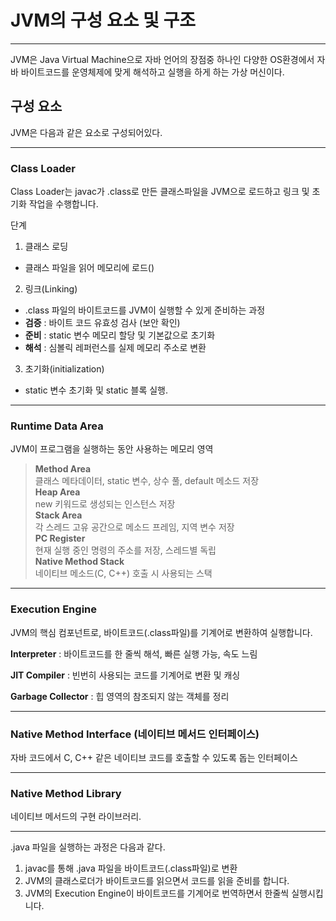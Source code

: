 # JVM의 구성 요소 및 구조

---

JVM은 Java Virtual Machine으로 자바 언어의 장점중 하나인 다양한 OS환경에서 
자바 바이트코드를 운영체제에 맞게 해석하고 실행을 하게 하는 가상 머신이다.

## 구성 요소
JVM은 다음과 같은 요소로 구성되어있다.

---

### Class Loader
Class Loader는 javac가 .class로 만든 클래스파일을 JVM으로 로드하고 링크 및 초기화 작업을 수행합니다.

단계
1. 클래스 로딩

- 클래스 파일을 읽어 메모리에 로드()

2. 링크(Linking)
- .class 파일의 바이트코드를 JVM이 실행할 수 있게 준비하는 과정
- **검증** : 바이트 코드 유효성 검사 (보안 확인)
- **준비** : static 변수 메모리 할당 및 기본값으로 초기화
- **해석** : 심볼릭 레퍼런스를 실제 메모리 주소로 변환

3. 초기화(initialization)
- static 변수 초기화 및 static 블록 실행.

---

### Runtime Data Area
JVM이 프로그램을 실행하는 동안 사용하는 메모리 영역

>**Method Area** <br>
> 클래스 메타데이터, static 변수, 상수 풀, default 메소드 저장<br>
>**Heap Area** <br>
>new 키워드로 생성되는 인스턴스 저장 <br>
>**Stack Area** <br>
>각 스레드 고유 공간으로 메소드 프레임, 지역 변수 저장 <br>
>**PC Register** <br>
>현재 실행 중인 명령의 주소를 저장, 스레드별 독립 <br>
>**Native Method Stack** <br>
>네이티브 메소드(C, C++) 호출 시 사용되는 스택

---

### Execution Engine
JVM의 핵심 컴포넌트로, 바이트코드(.class파일)를 기계어로 변환하여 실행합니다.

**Interpreter** : 바이트코드를 한 줄씩 해석, 빠른 실행 가능, 속도 느림

**JIT Compiler** : 빈번히 사용되는 코드를 기계어로 변환 및 캐싱

**Garbage Collector** : 힙 영역의 참조되지 않는 객체를 정리

---

### Native Method Interface (네이티브 메서드 인터페이스)
자바 코드에서 C, C++ 같은 네이티브 코드를 호출할 수 있도록 돕는 인터페이스

---

### Native Method Library
네이티브 메서드의 구현 라이브러리.

---

.java 파일을 실행하는 과정은 다음과 같다.

1. javac를 통해 .java 파일을 바이트코드(.class파일)로 변환
2. JVM의 클래스로더가 바이트코드를 읽으면서 코드를 읽을 준비를 합니다.
3. JVM의 Execution Engine이 바이트코드를 기계어로 번역하면서 한줄씩 실행시킵니다.